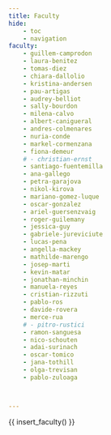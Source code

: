 ```yaml
---
title: Faculty
hide:
    - toc
    - navigation
faculty:
    - guillem-camprodon
    - laura-benitez
    - tomas-diez
    - chiara-dallolio
    - kristina-andersen
    - pau-artigas
    - audrey-belliot
    - sally-bourdon
    - milena-calvo
    - albert-canigueral
    - andres-colmenares
    - nuria-conde
    - markel-cormenzana
    - fiona-demeur
    # - christian-ernst
    - santiago-fuentemilla
    - ana-gallego
    - petra-garajova
    - nikol-kirova
    - mariano-gomez-luque
    - oscar-gonzalez
    - ariel-guersenzvaig
    - roger-guilemany
    - jessica-guy
    - gabriele-jureviciute
    - lucas-pena
    - angella-mackey
    - mathilde-marengo
    - josep-marti
    - kevin-matar
    - jonathan-minchin
    - manuela-reyes
    - cristian-rizzuti
    - pablo-ros
    - davide-rovera
    - merce-rua
    # - pitro-rustici
    - ramon-sanguesa
    - nico-schouten
    - adai-surinach
    - oscar-tomico
    - jana-tothill
    - olga-trevisan
    - pablo-zuloaga



---
```


{{ insert_faculty() }}